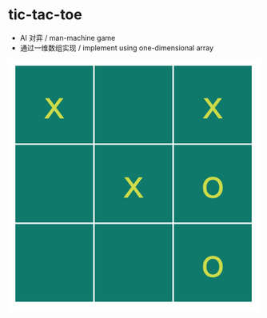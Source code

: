 # tic-tac-toe
* AI 对弈 / man-machine game 
* 通过一维数组实现 / implement using one-dimensional array

![screenshot](./screenshot.png)